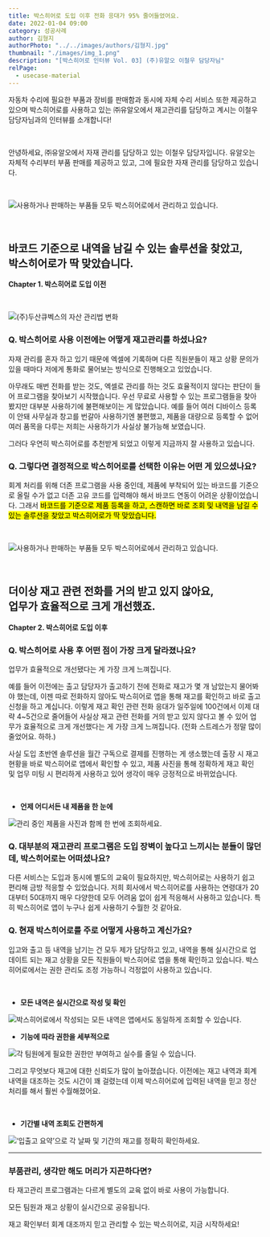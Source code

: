 ```yaml
---
title: 박스히어로 도입 이후 전화 응대가 95% 줄어들었어요.
date: 2022-01-04 09:00
category: 성공사례
author: 김형지
authorPhoto: "../../images/authors/김형지.jpg"
thumbnail: "./images/img_1.png"
description: "[박스히어로 인터뷰 Vol. 03] (주)유알오 이철우 담당자님"
relPage:
  - usecase-material
---
```


<gray-box title="[박스히어로 인터뷰 vol.03] (주)유알오">

자동차 수리에 필요한 부품과 장비를 판매함과 동시에 자체 수리 서비스 또한 제공하고 있으며 박스히어로를 사용하고 있는 ㈜유알오에서 재고관리를 담당하고 계시는 이철우 담당자님과의 인터뷰를 소개합니다!

</gray-box>

<br/>

안녕하세요, ㈜유알오에서 자재 관리를 담당하고 있는 이철우 담당자입니다. 유알오는 자체적 수리부터 부품 판매를 제공하고 있고, 그에 필요한 자재 관리를 담당하고 있습니다.

<br/>

![사용하거나 판매하는 부품들 모두 박스히어로에서 관리하고 있습니다. ](images/img_3.jpg)

<br/>

## 바코드 기준으로 내역을 남길 수 있는 솔루션을 찾았고,<br/>박스히어로가 딱 맞았습니다.

<gray-text>**Chapter 1. 박스히어로 도입 이전**</gray-text>

<br/>

![(주)두산큐벡스의 자산 관리법 변화](images/img_4.png)

### Q. 박스히어로 사용 이전에는 어떻게 재고관리를 하셨나요?

자재 관리를 혼자 하고 있기 때문에 엑셀에 기록하며 다른 직원분들이 재고 상황 문의가 있을 때마다 저에게 통화로 물어보는 방식으로 진행해오고 있었습니다.

아무래도 매번 전화를 받는 것도, 엑셀로 관리를 하는 것도 효율적이지 않다는 판단이 들어 프로그램을 찾아보기 시작했습니다. 우선 무료로 사용할 수 있는 프로그램들을 찾아봤지만 대부분 사용하기에 불편해보이는 게 많았습니다. 예를 들어 여러 디바이스 등록이 안돼 사무실과 창고를 번갈아 사용하기엔 불편했고, 제품을 대량으로 등록할 수 없어 여러 품목을 다루는 저희는 사용하기가 사실상 불가능해 보였습니다.

그러다 우연히 박스히어로를 추천받게 되었고 이렇게 지금까지 잘 사용하고 있습니다.

### Q. 그렇다면 결정적으로 박스히어로를 선택한 이유는 어떤 게 있으셨나요?

회계 처리를 위해 더존 프로그램을 사용 중인데, 제품에 부착되어 있는 바코드를 기준으로 올릴 수가 없고 더존 고유 코드를 입력해야 해서 바코드 연동이 어려운 상황이었습니다. 그래서 <mark>바코드를 기준으로 제품 등록을 하고, 스캔하면 바로 조회 및 내역을 남길 수 있는 솔루션을 찾았고 박스히어로가 딱 맞았습니다.</mark>

<br/>

![사용하거나 판매하는 부품들 모두 박스히어로에서 관리하고 있습니다. ](images/img_5.jpg)

<br/>

## 더이상 재고 관련 전화를 거의 받고 있지 않아요, <br/>업무가 효율적으로 크게 개선했죠.

<gray-text>**Chapter 2. 박스히어로 도입 이후**</gray-text>

### Q. 박스히어로 사용 후 어떤 점이 가장 크게 달라졌나요?

업무가 효율적으로 개선됐다는 게 가장 크게 느껴집니다.

예를 들어 이전에는 출고 담당자가 출고하기 전에 전화로 재고가 몇 개 남았는지 물어봐야 했는데, 이젠 따로 전화하지 않아도 박스히어로 앱을 통해 재고를 확인하고 바로 출고 신청을 하고 계십니다. 이렇게 재고 확인 관련 전화 응대가 일주일에 100건에서 이제 대략 4~5건으로 줄어들어 사실상 재고 관련 전화를 거의 받고 있지 않다고 볼 수 있어 업무가 효율적으로 크게 개선했다는 게 가장 크게 느껴집니다. (전화 스트레스가 정말 많이 줄었어요. 하하.)

사실 도입 초반엔 솔루션을 월간 구독으로 결제를 진행하는 게 생소했는데 출장 시 재고 현황을 바로 박스히어로 앱에서 확인할 수 있고, 제품 사진을 통해 정확하게 재고 확인 및 업무 미팅 시 편리하게 사용하고 있어 생각이 매우 긍정적으로 바뀌었습니다.

<br/>

- **언제 어디서든 내 제품을 한 눈에**

![관리 중인 제품을 사진과 함께 한 번에 조회하세요.](images/img_6.png)

### Q. 대부분의 재고관리 프로그램은 도입 장벽이 높다고 느끼시는 분들이 많던데, 박스히어로는 어떠셨나요?

다른 서비스는 도입과 동시에 별도의 교육이 필요하지만, 박스히어로는 사용하기 쉽고 편리해 금방 적응할 수 있었습니다. 저희 회사에서 박스히어로를 사용하는 연령대가 20대부터 50대까지 매우 다양한데 모두 어려움 없이 쉽게 적응해서 사용하고 있습니다. 특히 박스히어로 앱이 누구나 쉽게 사용하기 수월한 것 같아요.

### Q.  현재 박스히어로를 주로 어떻게 사용하고 계신가요?

입고와 출고 등 내역을 남기는 건 모두 제가 담당하고 있고, 내역을 통해 실시간으로 업데이트 되는 재고 상황을 모든 직원들이 박스히어로 앱을 통해 확인하고 있습니다. 박스히어로에서는 권한 관리도 조정 가능하니 걱정없이 사용하고 있습니다.

<br/>

- **모든 내역은 실시간으로 작성 및 확인**

![박스히어로에서 작성되는 모든 내역은 앱에서도 동일하게 조회할 수 있습니다.](images/img_7.png)

- **기능에 따라 권한을 세부적으로**

![각 팀원에게 필요한 권한만 부여하고 실수를 줄일 수 있습니다.](images/img_8.png)

그리고 무엇보다 재고에 대한 신뢰도가 많이 높아졌습니다. 이전에는 재고 내역과 회계 내역을 대조하는 것도 시간이 꽤 걸렸는데 이제 박스히어로에 입력된 내역을 믿고 정산 처리를 해서 훨씬 수월해졌어요.

<br/>

-  **기간별 내역 조회도 간편하게**

![‘입출고 요약’으로 각 날짜 및 기간의 재고를 정확히 확인하세요. ](images/img_9.png)

<hr/>

### 부품관리, 생각만 해도 머리가 지끈하다면?

타 재고관리 프로그램과는 다르게 별도의 교육 없이 바로 사용이 가능합니다.

모든 팀원과 재고 상황이 실시간으로 공유됩니다.

재고 확인부터 회계 대조까지 믿고 관리할 수 있는 박스히어로, 지금 시작하세요!
